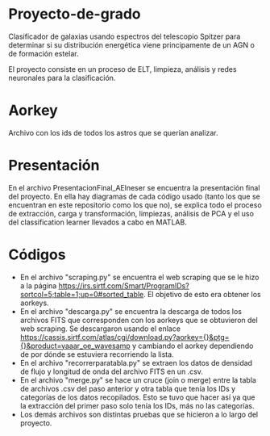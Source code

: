 # Proyecto-de-grado
Clasificador de galaxias usando espectros del telescopio Spitzer para determinar si su distribución energética viene principamente de un AGN o de formación estelar.

El proyecto consiste en un proceso de ELT, limpieza, análisis y redes neuronales para la clasificación.


# Aorkey
Archivo con los ids de todos los astros que se querían analizar.

# Presentación 
En el archivo PresentacionFinal_AElneser se encuentra la presentación final del proyecto. En ella hay diagramas de cada código usado (tanto los que se encuentran en este repositorio como los que no), se explica todo el proceso de extracción, carga y transformación, limpiezas, análisis de PCA y el uso del classification learner llevados a cabo en MATLAB.

# Códigos

* En el archivo "scraping.py" se encuentra el web scraping que se le hizo a la página https://irs.sirtf.com/Smart/ProgramIDs?sortcol=5;table=1;up=0#sorted_table. El objetivo de esto era obtener los aorkeys.
* En el archivo "descarga.py" se encuentra la descarga de todos los archivos FITS que corresponden con los aorkeys que se obtuvieron del web scraping. Se descargaron usando el enlace https://cassis.sirtf.com/atlas/cgi/download.py?aorkey={}&ptg={}&product=yaaar_oe_wavesamp y cambiando el aorkey dependiendo de por dónde se estuviera recorriendo la lista.
* En el archivo "recorrerparatabla.py" se extraen los datos de densidad de flujo y longitud de onda del archivo FITS en un .csv.
* En el archivo "merge.py" se hace un cruce (join o merge) entre la tabla de archivos .csv del paso anterior y otra tabla que tenía los IDs y categorías de los datos recopilados. Esto se tuvo que hacer así ya que la extracción del primer paso solo tenía los IDs, más no las categorías.
* Los demás archivos son distintas pruebas que se hicieron a lo largo del proyecto.
